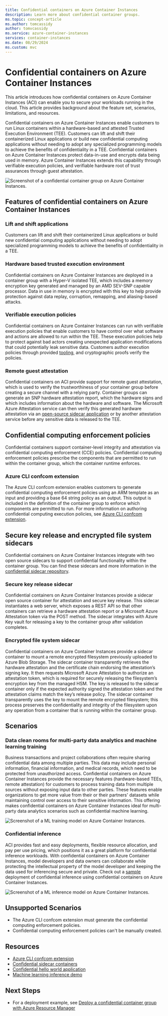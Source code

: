 ```yaml
---
title: Confidential containers on Azure Container Instances
description: Learn more about confidential container groups.
ms.topic: concept-article
ms.author: tomcassidy
author: tomvcassidy
ms.service: azure-container-instances
services: container-instances
ms.date: 08/29/2024
ms.custom: mvc
---
```


# Confidential containers on Azure Container Instances

This article introduces how confidential containers on Azure Container Instances (ACI) can enable you to secure your workloads running in the cloud. This article provides background about the feature set, scenarios, limitations, and resources.

Confidential containers on Azure Container Instances enable customers to run Linux containers within a hardware-based and attested Trusted Execution Environment (TEE). Customers can lift and shift their containerized Linux applications or build new confidential computing applications without needing to adopt any specialized programming models to achieve the benefits of confidentiality in a TEE. Confidential containers on Azure Container Instances protect data-in-use and encrypts data being used in memory. Azure Container Instances extends this capability through verifiable execution policies, and verifiable hardware root of trust assurances through guest attestation.

   ![Screenshot of a confidential container group on Azure Container Instances.](media/container-instances-confidential-containers-tutorials/confidential-containers-aci-tee.png)

## Features of confidential containers on Azure Container Instances

### Lift and shift applications 
Customers can lift and shift their containerized Linux applications or build new confidential computing applications without needing to adopt specialized programming models to achieve the benefits of confidentiality in a TEE. 

### Hardware based trusted execution environment 
Confidential containers on Azure Container Instances are deployed in a container group with a Hyper-V isolated TEE, which includes a memory encryption key generated and managed by an AMD SEV-SNP capable processor. Data in use in memory is encrypted with this key to help provide protection against data replay, corruption, remapping, and aliasing-based attacks.  

### Verifiable execution policies
Confidential containers on Azure Container Instances can run with verifiable execution policies that enable customers to have control over what software and actions are allowed to run within the TEE. These execution policies help to protect against bad actors creating unexpected application modifications that could potentially leak sensitive data. Customers author execution policies through provided [tooling](https://github.com/Azure/azure-cli-extensions/blob/main/src/confcom/azext_confcom/README.md), and cryptographic proofs verify the policies. 

### Remote guest attestation
Confidential containers on ACI provide support for remote guest attestation, which is used to verify the trustworthiness of your container group before creating a secure channel with a relying party. Container groups can generate an SNP hardware attestation report, which the hardware signs and which includes information about the hardware and software. The Microsoft Azure Attestation service can then verify this generated hardware attestation via an [open-source sidecar application](https://github.com/microsoft/confidential-sidecar-containers) or by another attestation service before any sensitive data is released to the TEE.

## Confidential computing enforcement policies 
Confidential containers support container-level integrity and attestation via confidential computing enforcement (CCE) policies. Confidential computing enforcement policies prescribe the components that are permitted to run within the container group, which the container runtime enforces. 

### Azure CLI confcom extension 
The Azure CLI confcom extension enables customers to generate confidential computing enforcement policies using an ARM template as an input and providing a base 64 string policy as an output. This output is included in the definition of the container group to enforce which components are permitted to run. For more information on authoring confidential computing execution policies, see [Azure CLI confcom extension](https://github.com/Azure/azure-cli-extensions/blob/main/src/confcom/azext_confcom/README.md).


## Secure key release and encrypted file system sidecars
Confidential containers on Azure Container Instances integrate with two open source sidecars to support confidential functionality within the container group. You can find these sidecars and more information in the [confidential sidecar repository](https://github.com/microsoft/confidential-sidecar-containers).

### Secure key release sidecar 
Confidential containers on Azure Container Instances provide a sidecar open source container for attestation and secure key release. This sidecar instantiates a web server, which exposes a REST API so that other containers can retrieve a hardware attestation report or a Microsoft Azure Attestation token via the POST method. The sidecar integrates with Azure Key vault for releasing a key to the container group after validation completes.

### Encrypted file system sidecar 
Confidential containers on Azure Container Instances provide a sidecar container to mount a remote encrypted filesystem previously uploaded to Azure Blob Storage. The sidecar container transparently retrieves the hardware attestation and the certificate chain endorsing the attestation’s signing key. It then requests Microsoft Azure Attestation to authorize an attestation token, which is required for securely releasing the filesystem’s encryption key from the managed HSM. The key is released to the sidecar container only if the expected authority signed the attestation token and the attestation claims match the key’s release policy. The sidecar container transparently uses the key to mount the remote encrypted filesystem; this process preserves the confidentiality and integrity of the filesystem upon any operation from a container that is running within the container group.

## Scenarios 

### Data clean rooms for multi-party data analytics and machine learning training
Business transactions and project collaborations often require sharing confidential data among multiple parties. This data may include personal information, financial information, and medical records, which need to be protected from unauthorized access. Confidential containers on Azure Container Instances provide the necessary features (hardware-based TEEs, remote attestation) for customers to process training data from multiple sources without exposing input data to other parties. These features enable organizations to get more value from their or their partners' datasets while maintaining  control over access to their sensitive information. This offering makes confidential containers on Azure Container Instances ideal for multi-party data analytics scenarios such as confidential machine learning. 

   ![Screenshot of a ML training model on Azure Container Instances.](media/container-instances-confidential-containers-tutorials/confidential-containers-aci-ml-training.png)

### Confidential inference
ACI provides fast and easy deployments, flexible resource allocation, and pay per use pricing, which positions it as a great platform for confidential inference workloads. With confidential containers on Azure Container Instances, model developers and data owners can collaborate while protecting the intellectual property of the model developer and keeping the data used for inferencing secure and private. Check out a [sample](https://aka.ms/ccaciinference) deployment of confidential inference using confidential containers on Azure Container Instances.  

   ![Screenshot of a ML inference model on Azure Container Instances.](media/container-instances-confidential-containers-tutorials/confidential-containers-aci-ml-inference.png)

## Unsupported Scenarios
* The Azure CLI confcom extension must generate the confidential computing enforcement policies.
* Confidential computing enforcement policies can't be manually created.

## Resources 

* [Azure CLI confcom extension](https://github.com/Azure/azure-cli-extensions/blob/main/src/confcom/azext_confcom/README.md) 
* [Confidential sidecar containers](https://github.com/microsoft/confidential-sidecar-containers)
* [Confidential hello world application](https://aka.ms/ccacihelloworld)
* [Machine learning inference demo](https://aka.ms/ccaciinference)

## Next Steps 

* For a deployment example, see [Deploy a confidential container group with Azure Resource Manager](./container-instances-tutorial-deploy-confidential-containers-cce-arm.md)
